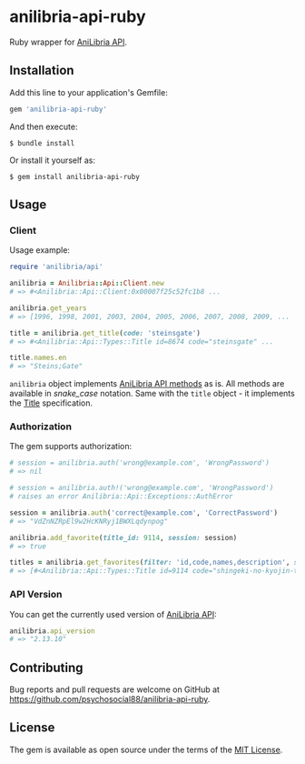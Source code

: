 # anilibria-api-ruby

Ruby wrapper for [AniLibria API](https://github.com/anilibria/docs/blob/master/api_v2.md).

## Installation

Add this line to your application's Gemfile:

```ruby
gem 'anilibria-api-ruby'
```

And then execute:

```shell
$ bundle install
```

Or install it yourself as:

```shell
$ gem install anilibria-api-ruby
```

## Usage

### Client

Usage example:

```ruby
require 'anilibria/api'

anilibria = Anilibria::Api::Client.new
# => #<Anilibria::Api::Client:0x00007f25c52fc1b8 ...

anilibria.get_years
# => [1996, 1998, 2001, 2003, 2004, 2005, 2006, 2007, 2008, 2009, ...

title = anilibria.get_title(code: 'steinsgate')
# => #<Anilibria::Api::Types::Title id=8674 code="steinsgate" ...

title.names.en
# => "Steins;Gate"
```

`anilibria` object implements [AniLibria API methods](https://github.com/anilibria/docs/blob/master/api_v2.md#method-list) as is. All methods are available in *snake_case* notation. Same with the `title` object - it implements the [Title](https://github.com/anilibria/docs/blob/master/api_v2.md#возвращаемые-значения-при-запросе-информации-о-тайтле) specification.

### Authorization

The gem supports authorization:

```ruby
# session = anilibria.auth('wrong@example.com', 'WrongPassword')
# => nil

# session = anilibria.auth!('wrong@example.com', 'WrongPassword')
# raises an error Anilibria::Api::Exceptions::AuthError

session = anilibria.auth('correct@example.com', 'CorrectPassword')
# => "VdZnNZRpEl9w2HcKNRyj1BWXLqdynpog"

anilibria.add_favorite(title_id: 9114, session: session)
# => true

titles = anilibria.get_favorites(filter: 'id,code,names,description', session: session)
# => [#<Anilibria::Api::Types::Title id=9114 code="shingeki-no-kyojin-the-final-season-part-2" ...
```

### API Version

You can get the currently used version of [AniLibria API](https://github.com/anilibria/docs/blob/master/api_v2.md): 

```ruby
anilibria.api_version
# => "2.13.10"
```

## Contributing

Bug reports and pull requests are welcome on GitHub at https://github.com/psychosocial88/anilibria-api-ruby.

## License

The gem is available as open source under the terms of the [MIT License](https://opensource.org/licenses/MIT).
